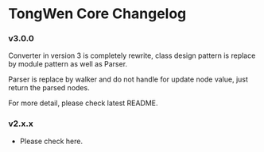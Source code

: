 # TongWen Core Changelog

### v3.0.0
Converter in version 3 is completely rewrite, class design pattern  is replace by module pattern as well as Parser.

Parser is replace by walker and do not handle for update node value, just return the parsed nodes.

For more detail, please check latest README.

### v2.x.x
- Please check here.
